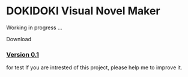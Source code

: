 # DOKIDOKI Visual Novel Maker
Working in progress ...

Download <a href = "https://github.com/asd4486/DOKIDOKI-Visual-Novel-Maker/releases/tag/0.1"><h3>Version 0.1</h3></a> for test
If you are intrested of this project, please help me to improve it. 
